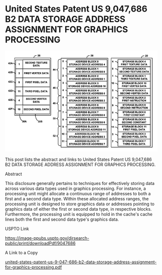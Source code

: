 # United States Patent US 9,047,686 B2 DATA STORAGE ADDRESS ASSIGNMENT FOR GRAPHICS PROCESSING

![data_storage_address_assignment_for_graphics_processing](data_storage_address_assignment_for_graphics_processing.png)

This post lists the abstract and links to United States Patent US 9,047,686 B2 DATA STORAGE ADDRESS ASSIGNMENT FOR GRAPHICS PROCESSING.

Abstract

This disclosure generally pertains to techniques for effectively storing data across various data types used in graphics processing. For instance, a processing unit might allocate a continuous range of addresses to both a first and a second data type. Within these allocated address ranges, the processing unit is designed to store graphics data or addresses pointing to graphics data of either the first or second data type, in respective blocks. Furthermore, the processing unit is equipped to hold in the cache's cache lines both the first and second data type's graphics data.

USPTO Link

[https://image-ppubs.uspto.gov/dirsearch-public/print/downloadPdf/9047686 ](https://github.com/pfefferz/pfefferz.github.io/blob/main/post/united-states-patent-us-9-047-686-b2-data-storage-address-assignment-for-graphics-processing/9047686.pdf)

A Link to a Copy

 [united-states-patent-us-9-047-686-b2-data-storage-address-assignment-for-graphics-processing.pdf](united-states-patent-us-9-047-686-b2-data-storage-address-assignment-for-graphics-processing.pdf) 
